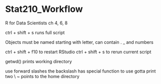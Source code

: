 # Stat210_Workflow
R for Data Scientists ch 4, 6, 8

ctrl + shift + s runs full script

Objects must be named starting with letter, can contain . _ and numbers

ctrl + shift + f10 to restart RStudio
ctrl + shift + s to rerun current script

getwd() prints working directory

use forward slashes the backslash has special function to use gotta print two \\
~ points to the home directory

